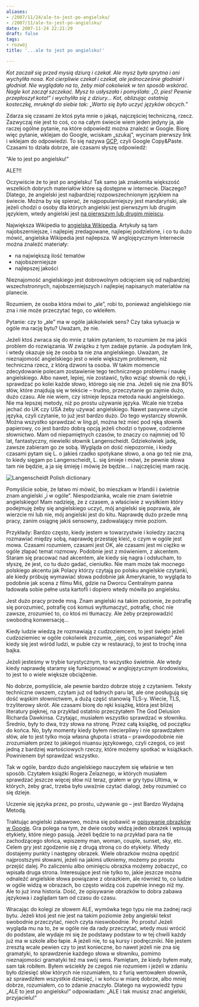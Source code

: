 ```yaml
---
aliases:
- /2007/11/24/ale-to-jest-po-angielsku/
- /2007/11/ale-to-jest-po-angielsku/
date: 2007-11-24 22:21:29
draft: false
tags:
- rozwój
title: '...ale to jest po angielsku!'

---
```


_Kot zaczaił się przed mysią dziurą i czekał. Ale mysz była sprytna i ani
wychyliła nosa. Kot cierpliwie czekał i czekał, ale jednocześnie głodniał i
głodniał. Nie wyglądało na to, żeby miał cokolwiek w ten sposób wskórać. Nagle
kot zaczął szczekać. Mysz to usłyszała i pomyślała: „O, pies! Pewnie
przepłoszył kota!” i wychyliła się z dziury... Kot, oblizując ostatnią
kosteczkę, mruknął do siebie tak: „Warto się było uczyć języków obcych.”_

Zdarza się czasami że ktoś pyta mnie o jakąś, najczęściej techniczną, rzecz.
Zazwyczaj nie jest to coś, co na całym świecie wiem jeden jedyny ja, ale raczej
ogólne pytanie, na które odpowiedź można znaleźć w Google. Biorę więc pytanie,
wklejam do Google, wciskam „szukaj”, wycinam pierwszy link i wklejam do
odpowiedzi. To się nazywa
[GCP](http://www.urbandictionary.com/define.php?term=Google+Copy+Paste), czyli
Google Copy&amp;Paste. Czasami to działa dobrze, ale czasami słyszę odpowiedź:

“Ale to jest po angielsku!”

ALE?!!

Oczywiście że to jest po angielsku! Tak samo jak znakomita większość wszelkich
dobrych materiałów które są dostępne w internecie. Dlaczego? Dlatego, że
angielski jest najbardziej rozpowszechnionym językiem na świecie. Można by się
spierać, że najpopularniejszy jest mandaryński, ale jeżeli chodzi o osoby dla
których angielski jest pierwszym lub drugim językiem, wtedy angielski jest [na
pierwszym lub drugim
miejscu](http://pl.wikipedia.org/wiki/Najcz%C4%99%C5%9Bciej_u%C5%BCywane_j%C4%99zyki_%C5%9Bwiata).

Największa Wikipedia to [angielska Wikipedia](http://en.wikipedia.org/).
Artykuły są tam najobszerniejsze, i najlepiej zredagowane, najlepiej podzielone,
i co tu dużo mówić, angielska Wikipedia jest najlepsza. W anglojęzycznym
Internecie można znaleźć materiały:

  * na największą ilość tematów
  * najobszerniejsze
  * najlepszej jakości

Nieznajomość angielskiego jest dobrowolnym odcięciem się od najbardziej
wszechstronnych, najobszerniejszych i najlepiej napisanych materiałów na
planecie.

Rozumiem, że osoba która mówi to „ale”, robi to, ponieważ angielskiego nie zna
i nie może przeczytać tego, co wkleiłem.

Pytanie: czy to „ale” ma w ogóle jakikolwiek sens? Czy taka sytuacja w ogóle
ma rację bytu? Uważam, że nie.

Jeżeli ktoś zwraca się do mnie z takim pytaniem, to rozumiem że ma jakiś
problem do rozwiązania. W związku z tym zadaje pytanie. Ja podsyłam link, i
wtedy okazuje się że osoba ta nie zna angielskiego. Uważam, że nieznajomość
angielskiego jest o wiele większym problemem, niż techniczna rzecz, z którą
dzwoni ta osoba. W takim momencie zdecydowanie polecam zostawienie tego
technicznego problemu i naukę angielskiego. Albo nawet, lepiej, nie zostawić,
tylko wziąć słownik do ręki, i sprawdzać po kolei każde słowo, którego się nie
zna. Jeżeli się nie zna 80% słów, które znajdują się w tekście – trudno,
przeczytanie go zajmie dużo, dużo czasu. Ale nie wiem, czy istnieje lepsza
metoda nauki angielskiego. Nie ma lepszej metody, niż po prostu używanie
języka. Wcale nie trzeba jechać do UK czy USA żeby używać angielskiego. Nawet
pasywne użycie języka, czyli czytanie, to już jest bardzo dużo. Do tego
wystarczy słownik. Można wszystko sprawdzać w ling.pl, można też mieć pod ręką
słownik papierowy, co jest bardzo dobrą opcją jeżeli chodzi o typowe,
codzienne słownictwo. Mam od niepamiętnych czasów, to znaczy co najmniej od 10
lat, fantastyczny, niewielki słownik Langenscheidt. Gdziekolwiek jadę, zawsze
zabieram go ze sobą. Wygląda on dość niepozornie, i kiedy czasami pytam się L.
o jakieś rzadko spotykane słowo, a ona go też nie zna, to kiedy sięgam po
Langenscheidt, L. się śmieje i mówi, że pewnie słowa tam nie będzie, a ja się
śmieję i mówię że będzie... i najczęściej mam rację.

![Langenscheidt Polish
dictionary](http://media.blizinski.pl/images/blog/langensheidt.jpg)

Pomyślicie sobie, że łatwo mi mówić, bo mieszkam w Irlandii i świetnie znam
angielski „i w ogóle”. Niespodzianka, wcale nie znam świetnie angielskiego!
Mam nadzieję, że z czasem, a właściwie z wysiłkiem który podejmuję żeby się
angielskiego uczyć, mój angielski się poprawia, ale wierzcie mi lub nie, mój
angielski jest do kitu. Naprawdę dużo przede mną pracy, zanim osiągnę jakiś
sensowny, zadowalający mnie poziom.

Przykłady: Bardzo często, kiedy jestem w towarzystwie i koledzy zaczną
rozmawiać między sobą, naprawdę przestaję kleić, o czym w ogóle jest mowa.
Czasami rozumiem, czasami jest OK, ale czasami jest mi ciężko w ogóle złapać
temat rozmowy. Podobnie jest z mówieniem, z akcentem. Staram się pracować nad
akcentem, ale kiedy się nagra i odsłucham, to słyszę, że jest, co tu dużo
gadać, cieniutko. Nie mam może tak mocnego polskiego akcentu jak Polacy którzy
czytają po polsku angielskie czytanki, ale kiedy próbuję wymawiać słowa
podobnie jak Amerykanie, to wygląda to podobnie jak scena z filmu Miś, gdzie
na Dworcu Centralnym panna ładowała sobie pełne usta kartofli i dopiero wtedy
mówiła po angielsku.

Jest dużo pracy przede mną. Znam angielski na takim poziomie, że potrafię się
porozumieć, potrafię coś komuś wytłumaczyć, potrafię, choć nie zawsze,
zrozumieć to, co ktoś mi tłumaczy. Ale żeby przeprowadzić swobodną
konwersację...

Kiedy ludzie wiedzą że rozmawiają z cudzoziemcem, to jest święto jeżeli
cudzoziemiec w ogóle cokolwiek zrozumie, „ojej, coś wspaniałego!” Ale kiedy
się jest wśród ludzi, w pubie czy w restauracji, to jest to trochę inna bajka.

Jeżeli jesteśmy w trybie turystycznym, to wszystko świetnie. Ale wtedy kiedy
naprawdę staramy się funkcjonować w anglojęzycznym środowisku, to jest to o
wiele większe obciążenie.

No dobrze, pomyślicie, ale pewnie bardzo dobrze stoję z czytaniem. Teksty
techniczne owszem, czytam już od ładnych paru lat, ale one posługują się dość
wąskim słownictwem, a dużą część stanowią TLS-y. Wiecie, TLS, trzyliterowy
skrót. Ale czasami biorę do ręki książkę, która jest bliżej literatury
pięknej, na przykład ostatnio przeczytałem The God Delusion Richarda Dawkinsa.
Czytając, musiałem wszystko sprawdzać w słowniku. Średnio, były to dwa, trzy
słowa na stronę. Przez całą książkę, od początku do końca. No, były momenty
kiedy byłem niecierpliwy i nie sprawdzałem słów, ale to jest tylko moja własna
głupota i strata – prawdopodobnie nie zrozumiałem przez to jakiegoś niuansu
językowego, czyli czegoś, co jest jedną z bardziej wartościowych rzeczy, które
możemy spotkać w książkach. Powinienem był sprawdzać wszystko.

Tak w ogóle, bardzo dużo angielskiego nauczyłem się właśnie w ten sposób.
Czytałem książki Rogera Zelaznego, w których musiałem sprawdzać jeszcze więcej
słów niż teraz, grałem w gry typu Ultima, w których, żeby grać, trzeba było
uważnie czytać dialogi, żeby rozumieć co się dzieje.

Uczenie się języka przez, po prostu, używanie go – jest Bardzo Wydajną Metodą.

Traktując angielski zabawowo, można się pobawić w [opisywanie obrazków
w Google](http://images.google.com/imagelabeler/). Gra polega na tym, że dwie
osoby widzą jeden obrazek i wpisują etykiety, które niego pasują. Jeżeli będzie
to na przykład para na tle zachodzącego słońca, wpiszemy man, woman, couple,
sunset, sky, etc. Celem gry jest zgodzenie się z drugą stroną co do etykiety.
Wtedy dostajemy punkty i następny obrazek. Wiele obrazków można opędzić
najprostszymi słowami, jeżeli na jakimś utkniemy, możemy po prostu przejść
dalej. Po zaliczeniu albo ominięciu obrazka możemy zobaczyć, co wpisała druga
strona. Interesujące jest nie tylko to, jakie jeszcze można odnaleźć angielskie
słowa powiązane z obrazkiem, ale również to, co ludzie w ogóle widzą w obrazach,
bo często widzą coś zupełnie innego niż my. Ale to już inna historia. Dość, że
opisywanie obrazków to dobra zabawa językowa i zaglądam tam od czasu do czasu.

Wracając do kolegi ze słowem ALE, wymówka tego typu nie ma żadnej racji bytu.
Jeżeli ktoś jest nie jest na takim poziomie żeby angielski tekst swobodnie
przeczytać, niech czyta nieswobodnie. Po prostu! Jeżeli wygląda mu na to, że w
ogóle nie da rady przeczytać, wtedy musi wrócić do podstaw, ale wydaje mi się
że podstawy podstaw to w tej chwili każdy już ma w szkole albo łapie. A jeżeli
nie, to są kursy i podręczniki. Nie jestem zresztą wcale pewien czy to jest
konieczne, bo nawet jeżeli nie zna się gramatyki, to sprawdzenie każdego słowa
w słowniku, pomimo nieznajomości gramatyki też ma swój sens. Pamiętam, że
kiedy byłem mały, sam tak robiłem. Byłem wściekły że czegoś nie rozumiem i
jeżeli w zdaniu było dziesięć słów których nie rozumiałem, to z furią
wertowałem słownik, aż sprawdziłem wszystkie dziesięć, i w końcu w miarę
dobrze, albo mniej dobrze, rozumiałem, co to zdanie znaczyło. Dlatego na
wypowiedź typu „ALE to jest po angielsku!” odpowiadam: „ALE i tak musisz znać
angielski, przyjacielu!”

